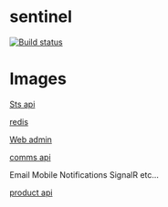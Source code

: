 # sentinel
[![Build status](https://mrtmrcn.visualstudio.com/sentinel/_apis/build/status/sentinel-Azure%20Kubernetes%20Service%20-CI)](https://mrtmrcn.visualstudio.com/sentinel/_build/latest?definitionId=47)


# Images
<p>
  <a href="https://hub.docker.com/r/mmercan/sentinel-ui-sts/" target="_blank">Sts api</a>
</p>
<p>
  <a href="https://hub.docker.com/r/mmercan/sentinel-db-redis/" target="_blank">redis</a><br>
</p>
<p>
  <a href="https://hub.docker.com/r/mmercan/sentinel-ui-admin/" target="_blank">Web admin</a><br>
</p>
<p>
  <a href="https://hub.docker.com/r/mmercan/sentinel-api-comms/" target="_blank">comms api</a><br>

  Email 
  Mobile Notifications 
  SignalR
  etc...

</p>
<p>
  <a href="https://hub.docker.com/r/mmercan/sentinel-api-product/" target="_blank">product api</a><br>
</p>
  

